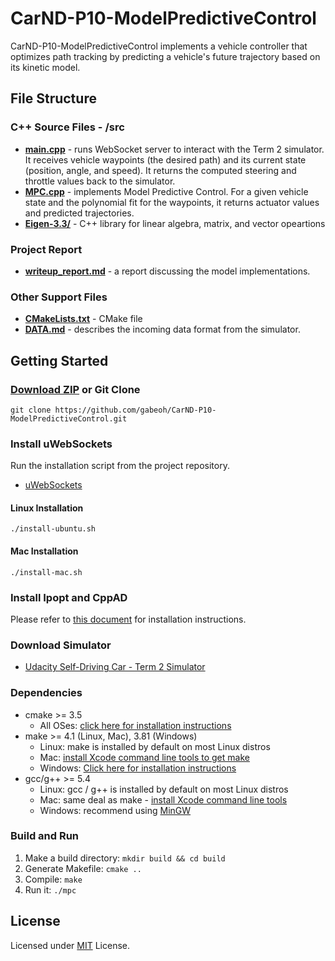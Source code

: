 # CarND-P10-ModelPredictiveControl

CarND-P10-ModelPredictiveControl implements a vehicle controller
that optimizes path tracking by predicting a vehicle's future trajectory
based on its kinetic model.

## File Structure
### C++ Source Files - /src
- **[main.cpp](src/main.cpp)** - runs WebSocket server to interact with 
    the Term 2 simulator.  It receives vehicle waypoints (the desired path)
    and its current state (position, angle, and speed).  It returns the
    computed steering and throttle values back to the simulator.
- **[MPC.cpp](src/MPC.cpp)** - implements Model Predictive Control.
    For a given vehicle state and the polynomial fit for the waypoints,
    it returns actuator values and predicted trajectories.
- **[Eigen-3.3/](src/Eigen-3.3/)** - C++ library for linear algebra,
    matrix, and vector opeartions
### Project Report
- **[writeup_report.md](writeup_report.md)** - a report discussing the
    model implementations.
### Other Support Files
- **[CMakeLists.txt](CMakeLists.txt)** - CMake file
- **[DATA.md](DATA.md)** - describes the incoming data format from the
    simulator. 

## Getting Started
### [Download ZIP](https://github.com/gabeoh/CarND-P10-ModelPredictiveControl/archive/master.zip) or Git Clone
```
git clone https://github.com/gabeoh/CarND-P10-ModelPredictiveControl.git
```

### Install uWebSockets
Run the installation script from the project repository. 
- [uWebSockets](https://github.com/uNetworking/uWebSockets)
#### Linux Installation
```
./install-ubuntu.sh
```
#### Mac Installation
```
./install-mac.sh
```

### Install Ipopt and CppAD
Please refer to [this document](https://github.com/udacity/CarND-MPC-Project/blob/master/install_Ipopt_CppAD.md) for installation instructions.

### Download Simulator
- [Udacity Self-Driving Car - Term 2 Simulator](https://github.com/udacity/self-driving-car-sim/releases/)

### Dependencies
* cmake >= 3.5
  * All OSes: [click here for installation instructions](https://cmake.org/install/)
* make >= 4.1 (Linux, Mac), 3.81 (Windows)
  * Linux: make is installed by default on most Linux distros
  * Mac: [install Xcode command line tools to get make](https://developer.apple.com/xcode/features/)
  * Windows: [Click here for installation instructions](http://gnuwin32.sourceforge.net/packages/make.htm)
* gcc/g++ >= 5.4
  * Linux: gcc / g++ is installed by default on most Linux distros
  * Mac: same deal as make - [install Xcode command line tools](https://developer.apple.com/xcode/features/)
  * Windows: recommend using [MinGW](http://www.mingw.org/)

### Build and Run
1. Make a build directory: `mkdir build && cd build`
1. Generate Makefile: `cmake ..`
1. Compile: `make` 
1. Run it: `./mpc`

## License
Licensed under [MIT](LICENSE) License.
